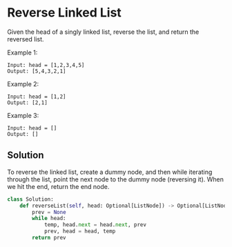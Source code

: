 # Reverse Linked List

Given the head of a singly linked list, reverse the list, and return the reversed list.

Example 1:

```
Input: head = [1,2,3,4,5]
Output: [5,4,3,2,1]
```

Example 2:

```
Input: head = [1,2]
Output: [2,1]
```

Example 3:

```
Input: head = []
Output: []
```

## Solution

To reverse the linked list, create a dummy node, and then while
iterating through the list, point the next node to the dummy node
(reversing it). When we hit the end, return the end node.

```python
class Solution:
    def reverseList(self, head: Optional[ListNode]) -> Optional[ListNode]:
        prev = None
        while head:
            temp, head.next = head.next, prev
            prev, head = head, temp
        return prev
```
